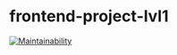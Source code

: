 # frontend-project-lvl1
[![Maintainability](https://api.codeclimate.com/v1/badges/596d7302d0fa53f61ae1/maintainability)](https://codeclimate.com/github/timursus/frontend-project-lvl1/maintainability)
